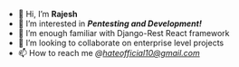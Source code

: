 - 👋 Hi, I’m <b>Rajesh</b>
- 👀 I’m interested in <b><i>Pentesting and Development!</i></b>
- 🌱 I’m enough familiar with Django-Rest React framework
- 💞️ I’m looking to collaborate on enterprise level projects
- 📫 How to reach me <i>@hateofficial10@gmail.com</i>

<!---
Rajeshvlb/Rajeshvlb is a ✨ special ✨ repository because its `README.md` (this file) appears on your GitHub profile.
You can click the Preview link to take a look at your changes.
--->
